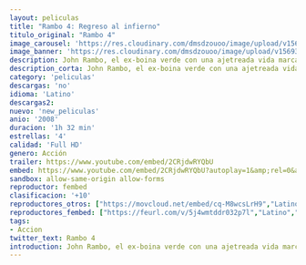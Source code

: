 ```yaml
---
layout: peliculas
title: "Rambo 4: Regreso al infierno"
titulo_original: "Rambo 4"
image_carousel: 'https://res.cloudinary.com/dmsdzouoo/image/upload/v1569378779/rambo4-min_yq8vo0.jpg'
image_banner: 'https://res.cloudinary.com/dmsdzouoo/image/upload/v1569378782/hqdefault-min_qnvy6b.jpg'
description: John Rambo, el ex-boina verde con una ajetreada vida marcada por la guerra, vive ahora una solitaria y apacible existencia en la jungla del norte de Tailandia, pescando y cazando cobras para luego venderlas. Todo cambia cuando un grupo de misioneros católicos necesita que les guíe hasta la frontera con Birmania para suministrar medicinas y alimentos a unos refugiados asediados por el ejército birmano, que ha hecho de las torturas y los asesinatos algo habitual. Rambo no tendrá más remedio que volver a involucrarse. Se verá obligado a hacer lo que mejor sabe, porque a pesar suyo lleva la guerra en la sangre.
description_corta: John Rambo, el ex-boina verde con una ajetreada vida marcada por la guerra, vive ahora una solitaria y apacible existencia en la jungla del norte de Tailandia, pescando y cazando cobras para luego venderlas. Todo cambia cuando un grupo de misioneros católicos necesita que les guíe hasta la
category: 'peliculas'
descargas: 'no'
idioma: 'Latino'
descargas2:
nuevo: 'new_peliculas'
anio: '2008'
duracion: '1h 32 min'
estrellas: '4'
calidad: 'Full HD'
genero: Acción
trailer: https://www.youtube.com/embed/2CRjdwRYQbU
embed: https://www.youtube.com/embed/2CRjdwRYQbU?autoplay=1&amp;rel=0&amp;hd=1&border=0&wmode=opaque&enablejsapi=1&modestbranding=1&controls=1&showinfo=0
sandbox: allow-same-origin allow-forms
reproductor: fembed
clasificacion: '+10'
reproductores_otros: ["https://movcloud.net/embed/cq-M8wcsLrH9","Latino"]
reproductores_fembed: ["https://feurl.com/v/5j4wmtddr032p7l","Latino","https://feurl.com/v/8xop658yzqv","Latino"]
tags:
- Accion
twitter_text: Rambo 4
introduction: John Rambo, el ex-boina verde con una ajetreada vida marcada por la guerra, vive ahora una solitaria y apacible existencia en la jungla del norte de Tailandia, pescando y cazando cobras para luego venderlas. Todo cambia cuando un grupo de misioneros católicos necesita que les guíe hasta la
---
```












